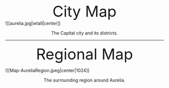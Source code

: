  <font size="15"><center>City Map</center></font>
 ![[aurelia.jpg|wtall|center]]
<center>The Capital city and its districts.</center>

-----------------------------------
 <font size="15"><center>Regional Map</center></font>

![[Map-AureliaRegion.jpeg|center|1024]]

<div align=center>
The surrounding region around Aurelia.
</div>